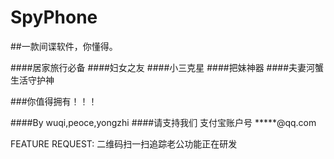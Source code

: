 # SpyPhone
##一款间谍软件，你懂得。

####居家旅行必备
####妇女之友
####小三克星
####把妹神器
####夫妻河蟹生活守护神

###你值得拥有！！！


####By wuqi,peoce,yongzhi
####请支持我们 支付宝账户号 *****@qq.com

FEATURE REQUEST:
    二维码扫一扫追踪老公功能正在研发
